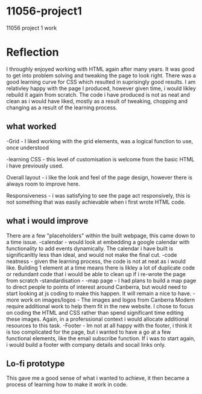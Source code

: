 # 11056-project1
11056 project 1 work
# Reflection

I throughly enjoyed working with HTML again after many years. It was good to get into problem solving and tweaking the page to look right. There was a good learning curve for CSS which resulted in suprisingly good results.
I am relativley happy with the page I produced, however given time, i would likley rebuild it again from scratch. The code i have produced is not as neat and clean as i would have liked, mostly as a result of tweaking, chopping and changing as a result of the learning process.

## what worked
-Grid - I liked working with the grid elements, was a logical function to use, once understood

-learning CSS - this level of customisation is welcome from the basic HTML i have previously used.

Overall layout - i like the look and feel of the page design, however there is always room to improve here.

Responsiveness - i was satisfying to see the page act responsively, this is not something that was easily achievable when i first wrote HTML code.



## what i would improve
There are a few "placeholders" within the built webpage, this came down to a time issue. 
-calendar - would look at embedding a google calendar with functionality to add events dynamically. The calendar i have built is significanltly less than ideal, and would not make the final cut.
-code neatness - given the learning process, the code is not at neat as i would like. Building 1 element at a time means there is likley a lot of duplicate code or redundant code that i would be able to clean up if i re-wrote the page from scratch
-standardisation - 
-map page - I had plans to build a map page to direct people to points of interest around Canberra, but would need to start looking at js coding to make this happen. It will remain a nice to have.
-more work on images/logos - The images and logos from Canberra Modern require additional work to help them fit in the new website. I chose to focus on coding the HTML and CSS rather than spend significant time editing these images. Again, in a proferssional context i would allocate additional resources to this task.
-Footer - Im not at all happy with the footer, i think it is too complicated for the page, but i wanted to have a go at a few functional elements, like the email subscribe function. If i was to start again, i would build a footer with company details and socail links only.


## Lo-fi prototype
This gave me a good sense of what i wanted to achieve, it then became a process of learning how to make it work in code.

